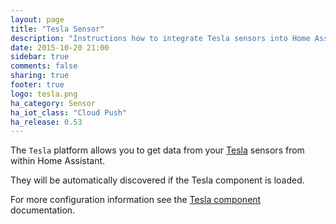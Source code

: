 ```yaml
---
layout: page
title: "Tesla Sensor"
description: "Instructions how to integrate Tesla sensors into Home Assistant."
date: 2015-10-20 21:00
sidebar: true
comments: false
sharing: true
footer: true
logo: tesla.png
ha_category: Sensor
ha_iot_class: "Cloud Push"
ha_release: 0.53
---
```


The `Tesla` platform allows you to get data from your [Tesla](https://www.tesla.com/) sensors from within Home Assistant.
  
They will be automatically discovered if the Tesla component is loaded.

For more configuration information see the [Tesla component](/components/tesla/) documentation.
